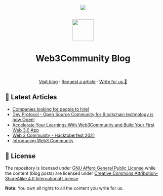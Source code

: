 <!-- markdownlint-disable-next-line -->
<div align="center"><p><a href="https://discord.gg/TSRwqx4K2v"><img src="https://img.shields.io/discord/835424705410236427?style=flat-square&logo=discord&colorB=5865F2"></a></p><br><img height="70px" src="https://github.com/web3community.png"><br><h1>Web3Community Blog</h1><br><p><a href="https://dev.to/web3community">Visit blog</a> · <a href="#">Request a article</a> · <a href="#">Write for us 🍴</a></p></div>

## 📕 Latest Articles

<!-- BLOG-POST-LIST:START -->
- [Companies looking for people to hire!](https://dev.to/webxdao/companies-looking-for-people-to-hire-p0i)
- [Dev Protocol - Open Source Community for Blockchain technology is now Open!](https://dev.to/webxdao/dev-protocol-open-source-community-for-blockchain-technology-is-now-open-114b)
- [Accelerate Your Learnings With Web3Community and Build Your First Web 3.0 App](https://dev.to/webxdao/accelerate-your-learnings-with-web3community-and-build-your-first-web-3-0-app-1810)
- [Web 3 Community - Hacktoberfest 2021](https://dev.to/webxdao/web-3-community-hacktoberfest-2021-41mi)
- [Introducing Web3 Community](https://dev.to/webxdao/introducing-web-3-community-3co5)
<!-- BLOG-POST-LIST:END -->

## 📃 License

The repository is licensed under [GNU Affero General Public License](https://github.com/web3community/blog/blob/main/LICENSE) while the content (blog posts) are licensed under [Creative Commons Attribution-ShareAlike 4.0 International License](http://creativecommons.org/licenses/by-sa/4.0/).

**Note**: You own all rights to all the content you write for us.
